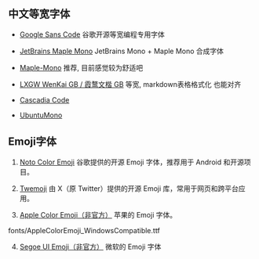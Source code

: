 ## 中文等宽字体
* [Google Sans Code](https://github.com/googlefonts/googlesans-code) 谷歌开源等宽编程专用字体

* [JetBrains Maple Mono](https://github.com/SpaceTimee/Fusion-JetBrainsMapleMono)
JetBrains Mono + Maple Mono 合成字体

* [Maple-Mono](https://github.com/subframe7536/Maple-font)
推荐, 目前感觉较为舒适吧

* [LXGW WenKai GB / 霞鹜文楷 GB](https://github.com/lxgw/LxgwWenkaiGB)
等宽, markdown表格格式化 也能对齐

* [Cascadia Code](https://github.com/microsoft/cascadia-code)
* [UbuntuMono](https://github.com/powerline/fonts/tree/master/UbuntuMono)


## Emoji字体

1. [Noto Color Emoji](https://github.com/googlefonts/noto-emoji)
谷歌提供的开源 Emoji 字体，推荐用于 Android 和开源项目。

2. [Twemoji](https://github.com/13rac1/twemoji-color-font)
由 X（原 Twitter）提供的开源 Emoji 库，常用于网页和跨平台应用。

3. [Apple Color Emoji（非官方）](https://github.com/zhdsmy/apple-emoji)
苹果的 Emoji 字体。

fonts/AppleColorEmoji_WindowsCompatible.ttf

4. [Segoe UI Emoji（非官方）](https://github.com/popemkt/segoe-ui-emoji)
微软的 Emoji 字体
